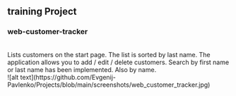 <h2>training Project</h2>
<h3>web-customer-tracker</h3>
<br>
Lists customers on the start page.
The list is sorted by last name.
The application allows you to add / edit / delete customers.
Search by first name or last name has been implemented. Also by name.
<br>
![alt text](https://github.com/Evgenij-Pavlenko/Projects/blob/main/screenshots/web_customer_tracker.jpg)



 
